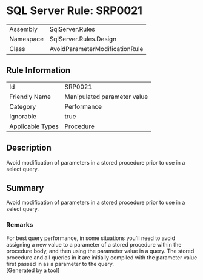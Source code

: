 # SQL Server Rule: SRP0021
  
|    |    |
|----|----|
| Assembly | SqlServer.Rules |
| Namespace | SqlServer.Rules.Design |
| Class | AvoidParameterModificationRule |
  
## Rule Information
  
|    |    |
|----|----|
| Id | SRP0021 |
| Friendly Name | Manipulated parameter value |
| Category | Performance |
| Ignorable | true |
| Applicable Types | Procedure  |
  
## Description
  
Avoid modification of parameters in a stored procedure prior to use in a select query.
  
## Summary
  
Avoid modification of parameters in a stored procedure prior to use in a select query.
  
### Remarks
  
For best query performance, in some situations you'll need to avoid assigning a new
value to a parameter of a stored procedure within the procedure body, and then using the
parameter value in a query. The stored procedure and all queries in it are initially
compiled with the parameter value first passed in as a parameter to the query.  
[Generated by a tool]
